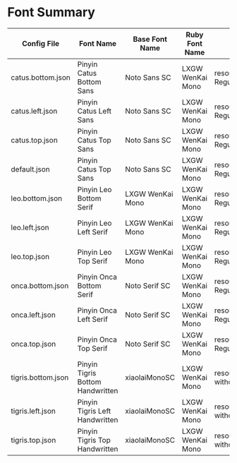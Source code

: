# Font Summary

| Config File | Font Name | Base Font Name | Ruby Font Name | Base Font Filepath | Ruby Font Filepath |
|-------------|-----------|----------------|----------------|--------------------|--------------------|
| catus.bottom.json | Pinyin Catus Bottom Sans | Noto Sans SC | LXGW WenKai Mono | resources/fonts/NotoSansSC-Regular.ttf | resources/fonts/LXGWWenKaiMono-Regular.ttf |
| catus.left.json | Pinyin Catus Left Sans | Noto Sans SC | LXGW WenKai Mono | resources/fonts/NotoSansSC-Regular.ttf | resources/fonts/LXGWWenKaiMono-Regular.ttf |
| catus.top.json | Pinyin Catus Top Sans | Noto Sans SC | LXGW WenKai Mono | resources/fonts/NotoSansSC-Regular.ttf | resources/fonts/LXGWWenKaiMono-Regular.ttf |
| default.json | Pinyin Catus Top Sans | Noto Sans SC | LXGW WenKai Mono | resources/fonts/NotoSansSC-Regular.ttf | resources/fonts/LXGWWenKaiMono-Regular.ttf |
| leo.bottom.json | Pinyin Leo Bottom Serif | LXGW WenKai Mono | LXGW WenKai Mono | resources/fonts/LXGWWenKaiMono-Regular.ttf | resources/fonts/LXGWWenKaiMono-Regular.ttf |
| leo.left.json | Pinyin Leo Left Serif | LXGW WenKai Mono | LXGW WenKai Mono | resources/fonts/LXGWWenKaiMono-Regular.ttf | resources/fonts/LXGWWenKaiMono-Regular.ttf |
| leo.top.json | Pinyin Leo Top Serif | LXGW WenKai Mono | LXGW WenKai Mono | resources/fonts/LXGWWenKaiMono-Regular.ttf | resources/fonts/LXGWWenKaiMono-Regular.ttf |
| onca.bottom.json | Pinyin Onca Bottom Serif | Noto Serif SC | LXGW WenKai Mono | resources/fonts/NotoSerifSC-Regular.ttf | resources/fonts/LXGWWenKaiMono-Regular.ttf |
| onca.left.json | Pinyin Onca Left Serif | Noto Serif SC | LXGW WenKai Mono | resources/fonts/NotoSerifSC-Regular.ttf | resources/fonts/LXGWWenKaiMono-Regular.ttf |
| onca.top.json | Pinyin Onca Top Serif | Noto Serif SC | LXGW WenKai Mono | resources/fonts/NotoSerifSC-Regular.ttf | resources/fonts/LXGWWenKaiMono-Regular.ttf |
| tigris.bottom.json | Pinyin Tigris Bottom Handwritten | xiaolaiMonoSC | LXGW WenKai Mono | resources/fonts/XiaolaiMonoSC-without-Hangul-Regular.ttf | resources/fonts/LXGWWenKaiMono-Regular.ttf |
| tigris.left.json | Pinyin Tigris Left Handwritten | xiaolaiMonoSC | LXGW WenKai Mono | resources/fonts/XiaolaiMonoSC-without-Hangul-Regular.ttf | resources/fonts/LXGWWenKaiMono-Regular.ttf |
| tigris.top.json | Pinyin Tigris Top Handwritten | xiaolaiMonoSC | LXGW WenKai Mono | resources/fonts/XiaolaiMonoSC-without-Hangul-Regular.ttf | resources/fonts/LXGWWenKaiMono-Regular.ttf |
